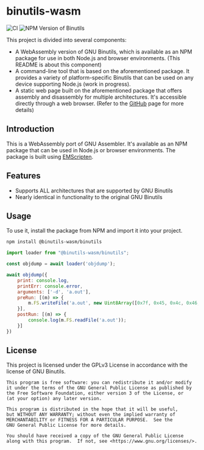 # binutils-wasm

![CI](https://github.com/mnixry/binutils-wasm/actions/workflows/build.yml/badge.svg) ![NPM Version of Binutils](https://img.shields.io/npm/v/%40binutils-wasm%2Fbinutils?style=flat&label=%40binutils-wasm%2Fbinutils)

This project is divided into several components:

- A WebAssembly version of GNU Binutils, which is available as an NPM package for use in both Node.js and browser environments. (This README is about this component)
- A command-line tool that is based on the aforementioned package. It provides a variety of platform-specific Binutils that can be used on any device supporting Node.js (work in progress).
- A static web page built on the aforementioned package that offers assembly and disassembly for multiple architectures. It's accessible directly through a web browser. (Refer to the [GitHub](https://github.com/mnixry/binutils-wasm#readme) page for more details)

## Introduction

This is a WebAssembly port of GNU Assembler. It's available as an NPM package that can be used in Node.js or browser environments. The package is built using [EMScripten](https://emscripten.org/).

## Features

- Supports ALL architectures that are supported by GNU Binutils
- Nearly identical in functionality to the original GNU Binutils

## Usage

To use it, install the package from NPM and import it into your project.

```bash
npm install @binutils-wasm/binutils
```

```javascript
import loader from "@binutils-wasm/binutils";

const objdump = await loader('objdump');

await objdump({
    print: console.log,
    printErr: console.error,
    arguments: ['-d', 'a.out'],
    preRun: [(m) => {
        m.FS.writeFile('a.out', new Uint8Array([0x7f, 0x45, 0x4c, 0x46, 0x02, 0x01, 0x01, ...]));
    }],
    postRun: [(m) => {
        console.log(m.FS.readFile('a.out'));
    }]
})
```

## License

This project is licensed under the GPLv3 License in accordance with the license of GNU Binutils.

    This program is free software: you can redistribute it and/or modify
    it under the terms of the GNU General Public License as published by
    the Free Software Foundation, either version 3 of the License, or
    (at your option) any later version.

    This program is distributed in the hope that it will be useful,
    but WITHOUT ANY WARRANTY; without even the implied warranty of
    MERCHANTABILITY or FITNESS FOR A PARTICULAR PURPOSE.  See the
    GNU General Public License for more details.

    You should have received a copy of the GNU General Public License
    along with this program.  If not, see <https://www.gnu.org/licenses/>.
